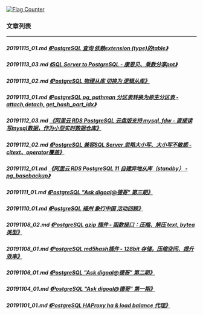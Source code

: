 <a rel="nofollow" href="http://info.flagcounter.com/h9V1"  ><img src="http://s03.flagcounter.com/count/h9V1/bg_FFFFFF/txt_000000/border_CCCCCC/columns_2/maxflags_12/viewers_0/labels_0/pageviews_0/flags_0/"  alt="Flag Counter"  border="0"  ></a>  
  
### 文章列表  
----  
##### 20191115_01.md   [《PostgreSQL 查询 依赖extension (type)的table》](20191115_01.md)  
##### 20191113_03.md   [《SQL Server to PostgreSQL - 康恩贝、乘数分享ppt》](20191113_03.md)  
##### 20191113_02.md   [《PostgreSQL 物理从库 切换为 逻辑从库》](20191113_02.md)  
##### 20191113_01.md   [《PostgreSQL pg_pathman 分区表转换为原生分区表 - attach,detach, get_hash_part_idx》](20191113_01.md)  
##### 20191112_03.md   [《阿里云 RDS PostgreSQL 云盘版支持 mysql_fdw - 直接读写mysql数据，作为小型实时数据仓库》](20191112_03.md)  
##### 20191112_02.md   [《PostgreSQL 兼容SQL Server 忽略大小写、大小写不敏感 - citext、operator覆盖》](20191112_02.md)  
##### 20191112_01.md   [《阿里云 RDS PostgreSQL 11 自建异地从库（standby） - pg_basebackup》](20191112_01.md)  
##### 20191111_01.md   [《PostgreSQL "Ask digoal@德哥" 第三期》](20191111_01.md)  
##### 20191110_01.md   [《PostgreSQL 福州 象行中国 活动回顾》](20191110_01.md)  
##### 20191108_02.md   [《PostgreSQL gzip 插件 - 函数接口：压缩、解压 text, bytea 类型》](20191108_02.md)  
##### 20191108_01.md   [《PostgreSQL md5hash插件 - 128bit 存储，压缩空间、提升效率》](20191108_01.md)  
##### 20191106_01.md   [《PostgreSQL "Ask digoal@德哥" 第二期》](20191106_01.md)  
##### 20191104_01.md   [《PostgreSQL "Ask digoal@德哥" 第一期》](20191104_01.md)  
##### 20191101_01.md   [《PostgreSQL HAProxy ha & load balance 代理》](20191101_01.md)  
